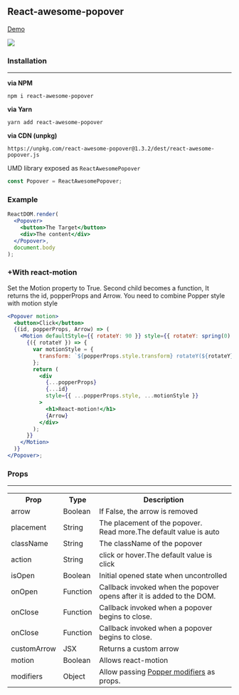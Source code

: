 ## React-awesome-popover

[Demo](https://jsfiddle.net/vaheqelyan/6qogfdkr/8/show/light/)

![](https://res.cloudinary.com/dxv8p5zck/image/upload/v1510661171/ezgif.com-crop_vbxgdc.gif)

### Installation
* * *
**via NPM**
```code
npm i react-awesome-popover
```
**via Yarn**
```code
yarn add react-awesome-popover
```

**via CDN (unpkg)**

```code
https://unpkg.com/react-awesome-popover@1.3.2/dest/react-awesome-popover.js
```

UMD library exposed as `ReactAwesomePopover`

```js
const Popover = ReactAwesomePopover;
```

### Example

```jsx
ReactDOM.render(
  <Popover>
    <button>The Target</button>
    <div>The content</div>
  </Popover>,
  document.body
);
```

### +With react-motion
Set the Motion property to True. Second child becomes a function, It returns the id, popperProps and Arrow.
You need to combine Popper style with motion style

```jsx
<Popover motion>
  <button>Click</button>
  {(id, popperProps, Arrow) => (
    <Motion defaultStyle={{ rotateY: 90 }} style={{ rotateY: spring(0) }}>
      {({ rotateY }) => {
        var motionStyle = {
          transform: `${popperProps.style.transform} rotateY(${rotateY}deg)`
        };
        return (
          <div
            {...popperProps}
            {...id}
            style={{ ...popperProps.style, ...motionStyle }}
          >
            <h1>React-motion!</h1>
            {Arrow}
          </div>
        );
      }}
    </Motion>
  )}
</Popover>;

```

### Props
* *  * 

<table>
  <tr>
    <th>Prop</th>
    <th>Type</th>
    <th>Description</th>
  </tr>
  <tr>
    <td>arrow</td>
    <td>Boolean</td>
    <td>If False, the arrow is removed</td>
  </tr>
  <tr>
    <td>placement</td>
    <td>String</td>
    <td>The placement of the popover.<br/>Read more.The default value is auto</td>
  </tr>
  <tr>
    <td>className</td>
    <td>String</td>
    <td>The className of the popover</td>
  </tr>
  <tr>
    <td>action</td>
    <td>String</td>
    <td>click or hover.The default value is click</td>
  </tr>
  <tr>
    <td>isOpen</td>
    <td>Boolean</td>
    <td>Initial opened state when uncontrolled</td>
  </tr>
  <tr>
    <td>onOpen</td>
    <td>Function</td>
    <td>Callback invoked when the popover opens after it is added to the DOM.</td>
  </tr>
  <tr>
    <td>onClose</td>
    <td>Function</td>
    <td>Callback invoked when a popover begins to close.</td>
  </tr>  
  <tr>
    <td>onClose</td>
    <td>Function</td>
    <td>Callback invoked when a popover begins to close.</td>
  </tr>
  <tr>
  <td>customArrow</td>
  <td>JSX</td>
  <td>Returns a custom arrow</td>
  </tr>
  <tr>
  <td>motion</td>
  <td>Boolean</td>
  <td>Allows react-motion</td>
  </tr>
  <tr>
    <td>modifiers</td>
    <td>Object</td>
    <td>Allow passing <a href="https://github.com/FezVrasta/popper.js/blob/master/docs/_includes/popper-documentation.md#modifiers--object">Popper modifiers</a> as props.</td>
  </tr>
</table>